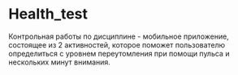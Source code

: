 # Health_test

Контрольная работы по дисциплине - мобильное приложение, состоящее из 2 активностей, которое поможет пользователю определиться с уровнем переутомления при помощи пульса и нескольких минут внимания.
